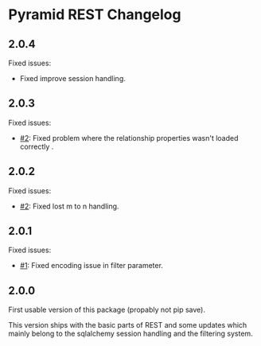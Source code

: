 Pyramid REST Changelog
======================

## 2.0.4

Fixed issues:

* Fixed improve session handling.

## 2.0.3

Fixed issues:

* [#2](https://github.com/vvmruder/pyramid_rest/issues/2): Fixed problem where the relationship properties wasn't 
loaded correctly .

## 2.0.2

Fixed issues:

* [#2](https://github.com/vvmruder/pyramid_rest/issues/2): Fixed lost m to n handling.

## 2.0.1

Fixed issues:

* [#1](https://github.com/vvmruder/pyramid_rest/pull/1): Fixed encoding issue in filter parameter.

## 2.0.0

First usable version of this package (propably not pip save).

This version ships with the basic parts of REST and some updates which mainly belong to the sqlalchemy
session handling and the filtering system.
